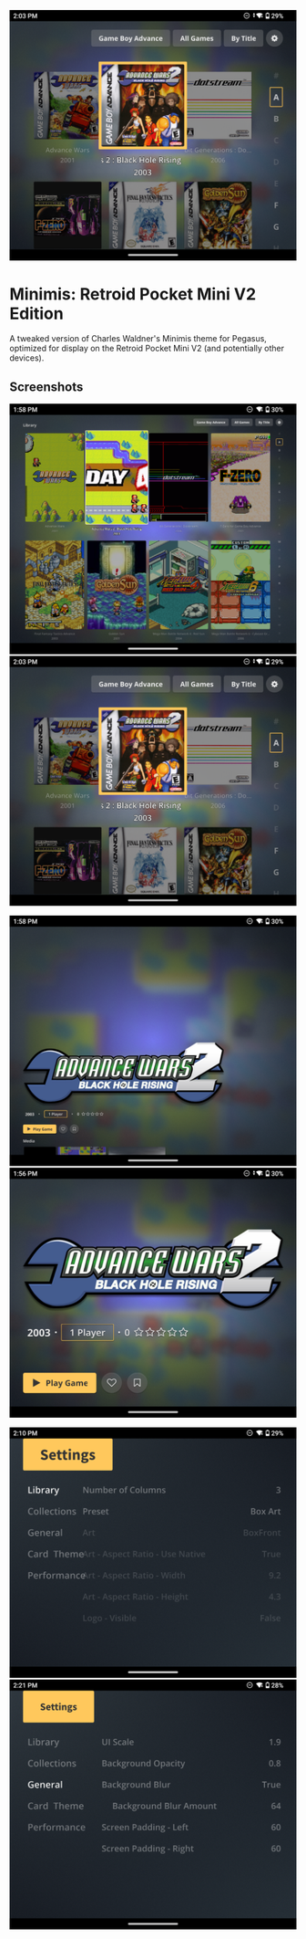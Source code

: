 ![](.meta/screenshots/screenshot1.png)

# Minimis: Retroid Pocket Mini V2 Edition

A tweaked version of Charles Waldner's Minimis theme for Pegasus, optimized for display on the Retroid Pocket Mini V2 (and potentially other devices).

## Screenshots

![](.meta/screenshots/screenshot0.png) ![](.meta/screenshots/screenshot1.png)

![](.meta/screenshots/screenshot2.png) ![](.meta/screenshots/screenshot3.png)

![](.meta/screenshots/screenshot4.png) ![](.meta/screenshots/screenshot5.png)